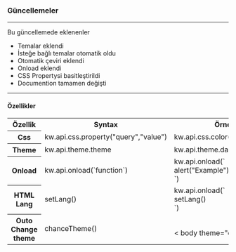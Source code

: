 <h3>Güncellemeler</h3>
<hr>
<label>Bu güncellemede eklenenler</label>
<ul>
  <li>Temalar eklendi</li>
  <li>İsteğe bağlı temalar otomatik oldu</li>
  <li>Otomatik çeviri eklendi</li>
  <li>Onload eklendi</li>
  <li>CSS Propertysi basitleştirildi</li>
  <li>Documention tamamen değişti</li>
</ul>
<hr>
<h4>Özellikler</h4>
<table width="100%">
<tr>
  <th>Özellik</th>
  <th>Syntax</th>
  <th>Örnek</th>
</tr>
<tr>
  <th>Css</td>
  <td>kw.api.css.property("query","value")</td>
  <td>kw.api.css.color("body","red")</td>
</tr>
<tr>
  <th>Theme</td>
  <td>kw.api.theme.theme</td>
  <td>kw.api.theme.dark</td>
</tr>
<tr>
  <th>Onload</th>
  <td>kw.api.onload(`function`)</td>
  <td>kw.api.onload(`<br>
    alert("Example")<br>
   `) </td>
</tr>
<tr>
 <th>HTML Lang</th>
  <td>setLang()</td>
  <td>kw.api.onload(`<br>
    setLang()<br>
   `) </td>
</tr>
<tr>
  <th>Outo Change theme</th>
  <td>chanceTheme()</td>
   <td>
    <script><br>
    kw.api.onload(`<br>
    chanceTheme()<br>
   `) <br>
     </script><br>
     < body theme="dark"></body>
     </td>
</tr>
</table>
